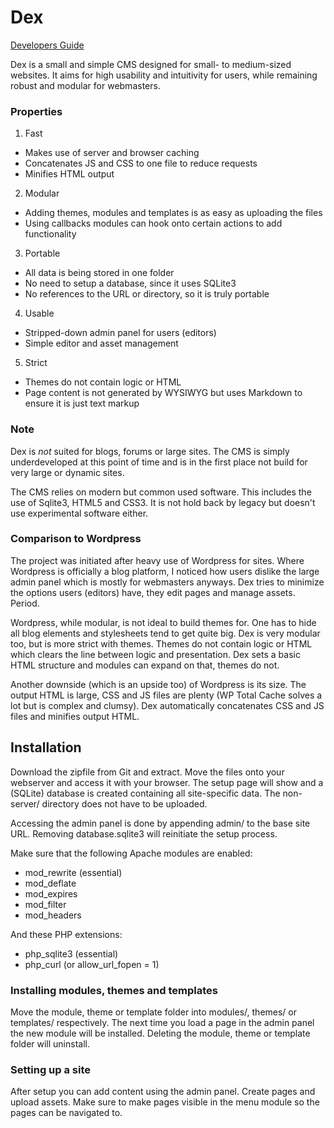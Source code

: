 Dex
=========

[Developers Guide](DEVELOPERS-GUIDE.md)

Dex is a small and simple CMS designed for small- to medium-sized websites. It aims for high usability and intuitivity for users, while remaining robust and modular for webmasters.

### Properties
1. Fast
 - Makes use of server and browser caching
 - Concatenates JS and CSS to one file to reduce requests
 - Minifies HTML output
2. Modular
 - Adding themes, modules and templates is as easy as uploading the files
 - Using callbacks modules can hook onto certain actions to add functionality
3. Portable
 - All data is being stored in one folder
 - No need to setup a database, since it uses SQLite3
 - No references to the URL or directory, so it is truly portable
4. Usable
 - Stripped-down admin panel for users (editors)
 - Simple editor and asset management
5. Strict
 - Themes do not contain logic or HTML
 - Page content is not generated by WYSIWYG but uses Markdown to ensure it is just text markup

### Note
Dex is _not_ suited for blogs, forums or large sites. The CMS is simply underdeveloped at this point of time and is in the first place not build for very large or dynamic sites.

The CMS relies on modern but common used software. This includes the use of Sqlite3, HTML5 and CSS3. It is not hold back by legacy but doesn't use experimental software either.

### Comparison to Wordpress
The project was initiated after heavy use of Wordpress for sites. Where Wordpress is officially a blog platform, I noticed how users dislike the large admin panel which is mostly for webmasters anyways. Dex tries to minimize the options users (editors) have, they edit pages and manage assets. Period.

Wordpress, while modular, is not ideal to build themes for. One has to hide all blog elements and stylesheets tend to get quite big. Dex is very modular too, but is more strict with themes. Themes do not contain logic or HTML which clears the line between logic and presentation. Dex sets a basic HTML structure and modules can expand on that, themes do not.

Another downside (which is an upside too) of Wordpress is its size. The output HTML is large, CSS and JS files are plenty (WP Total Cache solves a lot but is complex and clumsy). Dex automatically concatenates CSS and JS files and minifies output HTML.

Installation
------------

Download the zipfile from Git and extract. Move the files onto your webserver and access it with your browser. The setup page will show and a (SQLite) database is created containing all site-specific data. The non-server/ directory does not have to be uploaded.

Accessing the admin panel is done by appending admin/ to the base site URL. Removing database.sqlite3 will reinitiate the setup process.

Make sure that the following Apache modules are enabled:
- mod_rewrite (essential)
- mod_deflate
- mod_expires
- mod_filter
- mod_headers

And these PHP extensions:
- php_sqlite3 (essential)
- php_curl (or allow_url_fopen = 1)

### Installing modules, themes and templates

Move the module, theme or template folder into modules/, themes/ or templates/ respectively. The next time you load a page in the admin panel the new module will be installed. Deleting the module, theme or template folder will uninstall.

### Setting up a site

After setup you can add content using the admin panel. Create pages and upload assets. Make sure to make pages visible in the menu module so the pages can be navigated to.
